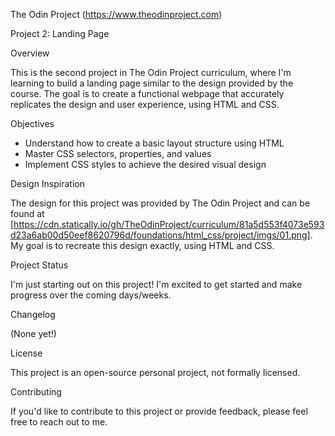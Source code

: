 The Odin Project (https://www.theodinproject.com)

Project 2: Landing Page


Overview

This is the second project in The Odin Project curriculum, where I'm learning to build a landing page similar to the design provided by the course. The goal is to create a functional webpage that accurately replicates the design and user experience, using HTML and CSS.



Objectives

- Understand how to create a basic layout structure using HTML
- Master CSS selectors, properties, and values
- Implement CSS styles to achieve the desired visual design



Design Inspiration

The design for this project was provided by The Odin Project and can be found at [https://cdn.statically.io/gh/TheOdinProject/curriculum/81a5d553f4073e593d23a6ab00d50eef8620796d/foundations/html_css/project/imgs/01.png]. 
My goal is to recreate this design exactly, using HTML and CSS.



Project Status

I'm just starting out on this project! I'm excited to get started and make progress over the coming days/weeks.



Changelog

(None yet!)



License

This project is an open-source personal project, not formally licensed.



Contributing

If you'd like to contribute to this project or provide feedback, please feel free to reach out to me.